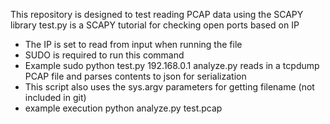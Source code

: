 This repository is designed to test reading PCAP data using the SCAPY library
test.py is a SCAPY tutorial for checking open ports based on IP
  - The IP is set to read from input when running the file
  - SUDO is required to run this command
  - Example sudo python test.py 192.168.0.1
analyze.py reads in a tcpdump PCAP file and parses contents to json for serialization
  - This script also uses the sys.argv parameters for getting filename (not included in git)
  - example execution python analyze.py test.pcap
